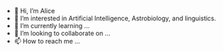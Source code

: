 - 👋 Hi, I’m Alice
- 👀 I’m interested in Artificial Intelligence, Astrobiology, and linguistics.
- 🌱 I’m currently learning ...
- 💞️ I’m looking to collaborate on ...
- 📫 How to reach me ...

<!---
4L1C3exe/4L1C3exe is a ✨ special ✨ repository because its `README.md` (this file) appears on your GitHub profile.
You can click the Preview link to take a look at your changes.
--->
